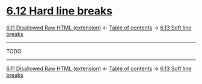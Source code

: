 # [6.12 Hard line breaks](https://higuma.github.io/github-flabored-markdown/#hard-line-breaks)

[6.11 Disallowed Raw HTML (extension)](disallowed-raw-html-extension.md)
← [Table of contents](index.md) →
[6.13 Soft line breaks](soft-line-breaks.md)

------------------------------------------------------------------------

TODO

------------------------------------------------------------------------

[6.11 Disallowed Raw HTML (extension)](disallowed-raw-html-extension.md)
← [Table of contents](index.md) →
[6.13 Soft line breaks](soft-line-breaks.md)
